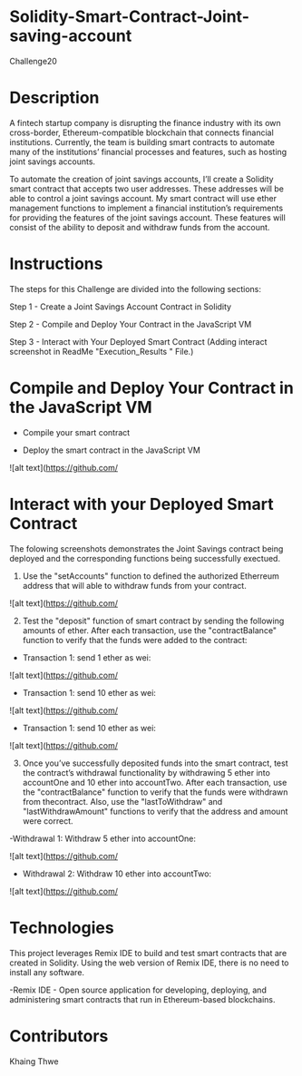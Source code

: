 # Solidity-Smart-Contract-Joint-saving-account

Challenge20

# Description 

A fintech startup company is disrupting the finance industry with its own cross-border, Ethereum-compatible blockchain that connects financial institutions. Currently, the team is building smart contracts to automate many of the institutions’ financial processes and features, such as hosting joint savings accounts.

To automate the creation of joint savings accounts, I’ll create a Solidity smart contract that accepts two user addresses. These addresses will be able to control a joint savings account. My smart contract will use ether management functions to implement a financial institution’s requirements for providing the features of the joint savings account. These features will consist of the ability to deposit and withdraw funds from the account.

# Instructions

The steps for this Challenge are divided into the following sections:

Step 1 - Create a Joint Savings Account Contract in Solidity

Step 2 - Compile and Deploy Your Contract in the JavaScript VM

Step 3 - Interact with Your Deployed Smart Contract (Adding interact screenshot in ReadMe "Execution_Results " File.)

# Compile and Deploy Your Contract in the JavaScript VM

- Compile your smart contract

- Deploy the smart contract in the JavaScript VM

![alt text](https://github.com/


# Interact with your Deployed Smart Contract

The folowing screenshots demonstrates the Joint Savings contract being deployed and the corresponding functions being successfully exectued.

1. Use the "setAccounts" function to defined the authorized Etherreum address that will able to withdraw funds from your contract.

![alt text](https://github.com/










2. Test the "deposit" function of smart contract by sending the following amounts of ether. After each transaction, use the "contractBalance" function to verify that the funds were added to the contract: 

- Transaction 1: send 1 ether as wei:

![alt text](https://github.com/










- Transaction 1: send 10 ether as wei:

![alt text](https://github.com/











- Transaction 1: send 10 ether as wei:

![alt text](https://github.com/










3. Once you’ve successfully deposited funds into the smart contract, test the contract’s withdrawal functionality by withdrawing 5 ether into accountOne and 10 ether into accountTwo. After each transaction, use the "contractBalance" function to verify that the funds were withdrawn from thecontract. Also, use the "lastToWithdraw" and "lastWithdrawAmount" functions to verify that the address and amount were correct.


-Withdrawal 1: Withdraw 5 ether into accountOne:

![alt text](https://github.com/










- Withdrawal 2: Withdraw 10 ether into accountTwo:

![alt text](https://github.com/










# Technologies 

This project leverages Remix IDE to build and test smart contracts that are created in Solidity. Using the web version of Remix IDE, there is no need to install any software.

-Remix IDE - Open source application for developing, deploying, and administering smart contracts that run in Ethereum-based blockchains.

# Contributors

Khaing Thwe